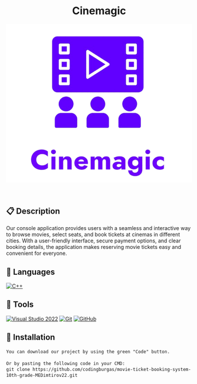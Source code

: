 <h1 align="center">Cinemagic</h1>

<p align = "center">
  <img src="logo/cinemagiclogo.png" alt="Cinemagic's Logo"/>
</p>

<br>


## 📋 Description
  
Our console application provides users with a seamless and interactive way to browse movies, select seats, and book tickets at cinemas in different cities. With a user-friendly interface, secure payment options, and clear booking details, the application makes reserving movie tickets easy and convenient for everyone.

## 🚀 Languages 
  <p align="left"> 
  <a href="https://www.cplusplus.com/"><img src="https://img.icons8.com/color/48/000000/c-plus-plus-logo.png" alt="C++"/></a>
 
  </p>

## 🔧 Tools 
  <p align="left"> 
    <a href="https://visualstudio.microsoft.com/"><img src="https://img.icons8.com/fluency/48/000000/visual-studio.png" alt="Visual Studio 2022"/></a>
    <a href="https://git-scm.com/"><img src="https://img.icons8.com/color/48/000000/git.png" alt="Git"/></a>
    <a href="https://git-scm.com/"><img src="https://cdn-icons-png.flaticon.com/512/25/25231.png" alt="GitHub" height=48px width=48px/></a>
  </p> 

## 🔧 Installation

```
You can download our project by using the green "Code" button.

Or by pasting the following code in your CMD:
git clone https://github.com/codingburgas/movie-ticket-booking-system-10th-grade-MEDimtirov22.git
```